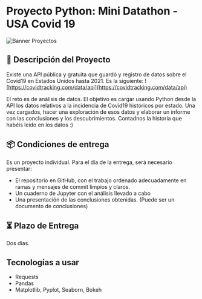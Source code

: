 # Proyecto Python: Mini Datathon - USA Covid 19

![Banner Proyectos](https://github.com/user-attachments/assets/bc6e34f7-4031-43dd-8cfc-805c935ba3c4)

## 📝 Descripción del Proyecto

Existe una API pública y gratuita que guardó y registro de datos sobre el Covid19 en
Estados Unidos hasta 2021. Es la siguiente:
![https://covidtracking.com/data/api](https://covidtracking.com/data/api)

El reto es de análisis de datos. El objetivo es cargar usando Python desde la API los datos
relativos a la incidencia de Covid19 históricos por estado. Una vez cargados, hacer una
exploración de esos datos y elaborar un informe con las conclusiones y los descubrimientos.
Contadnos la historia que habéis leído en los datos :)

## 📦 Condiciones de entrega
Es un proyecto individual. Para el día de la entrega, será necesario presentar:
- El repositorio en GitHub, con el trabajo ordenado adecuadamente en ramas y
mensajes de commit limpios y claros.
- Un cuaderno de Jupyter con el análisis llevado a cabo
- Una presentación de las conclusiones obtenidas. (Puede ser un documento de
conclusiones)

## ⏳ Plazo de Entrega

Dos dias.

## Tecnologías a usar
- Requests
- Pandas
- Matplotlib, Pyplot, Seaborn, Bokeh
